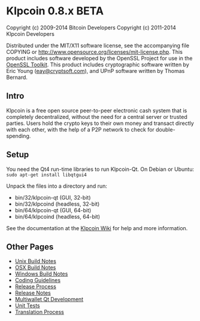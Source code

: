 Klpcoin 0.8.x BETA
====================

Copyright (c) 2009-2014 Bitcoin Developers
Copyright (c) 2011-2014 Klpcoin Developers

Distributed under the MIT/X11 software license, see the accompanying
file COPYING or http://www.opensource.org/licenses/mit-license.php.
This product includes software developed by the OpenSSL Project for use in the [OpenSSL Toolkit](http://www.openssl.org/). This product includes
cryptographic software written by Eric Young ([eay@cryptsoft.com](mailto:eay@cryptsoft.com)), and UPnP software written by Thomas Bernard.


Intro
---------------------
Klpcoin is a free open source peer-to-peer electronic cash system that is
completely decentralized, without the need for a central server or trusted
parties.  Users hold the crypto keys to their own money and transact directly
with each other, with the help of a P2P network to check for double-spending.


Setup
---------------------
You need the Qt4 run-time libraries to run Klpcoin-Qt. On Debian or Ubuntu:
	`sudo apt-get install libqtgui4`

Unpack the files into a directory and run:

- bin/32/klpcoin-qt (GUI, 32-bit)
- bin/32/klpcoind (headless, 32-bit)
- bin/64/klpcoin-qt (GUI, 64-bit)
- bin/64/klpcoind (headless, 64-bit)

See the documentation at the [Klpcoin Wiki](http://klpcoin.info)
for help and more information.


Other Pages
---------------------
- [Unix Build Notes](build-unix.md)
- [OSX Build Notes](build-osx.md)
- [Windows Build Notes](build-msw.md)
- [Coding Guidelines](coding.md)
- [Release Process](release-process.md)
- [Release Notes](release-notes.md)
- [Multiwallet Qt Development](multiwallet-qt.md)
- [Unit Tests](unit-tests.md)
- [Translation Process](translation_process.md)
